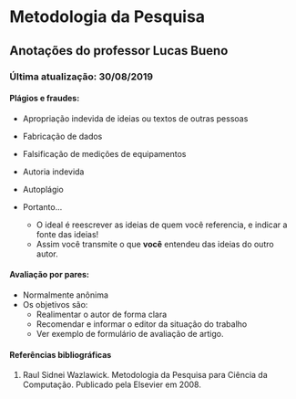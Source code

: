 # Metodologia da Pesquisa

## Anotações do professor Lucas Bueno

### Última atualização: 30/08/2019

#### Plágios e fraudes:

- Apropriação indevida de ideias ou textos de outras pessoas

- Fabricação de dados

- Falsificação de medições de equipamentos

- Autoria indevida

- Autoplágio

- Portanto...

    - O ideal é reescrever as ideias de quem você referencia, e indicar a fonte das ideias!
    - Assim você transmite o que **você** entendeu das ideias do outro autor.

#### Avaliação por pares:

- Normalmente anônima
- Os objetivos são:
    - Realimentar o autor de forma clara
    - Recomendar e informar o editor da situação do trabalho
    - Ver exemplo de formulário de avaliação de artigo.


#### Referências bibliográficas

1. Raul Sidnei Wazlawick. Metodologia da Pesquisa para Ciência da Computação. Publicado pela Elsevier em 2008.